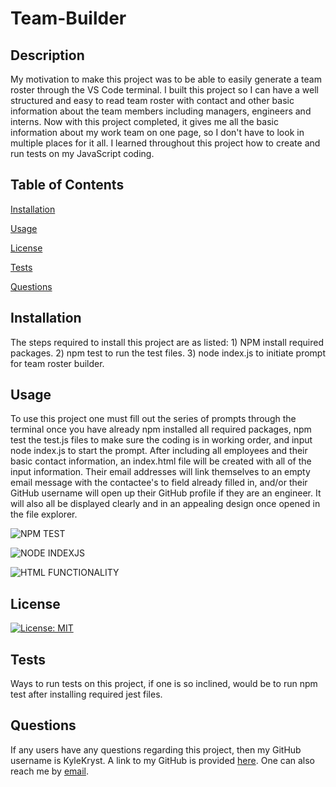 # Team-Builder # 

  ## Description ##
  My motivation to make this project was to be able to easily generate a team roster through the VS Code terminal. I built this project so I can have a well structured and easy to read team roster with contact and other basic information about the team members including managers, engineers and interns. Now with this project completed, it gives me all the basic information about my work team on one page, so I don't have to look in multiple places for it all. I learned throughout this project how to create and run tests on my JavaScript coding.

  ## Table of Contents ##

  [Installation][installation]

  [installation]: https://github.com/KyleKryst/Team-Builder/blob/main/README.md#installation

  [Usage][usage]

  [usage]: https://github.com/KyleKryst/Team-Builder/blob/main/README.md#usage

  [License][license]

  [license]: https://github.com/KyleKryst/Team-Builder/blob/main/README.md#license

  [Tests][tests]

  [tests]: https://github.com/KyleKryst/Team-Builder/blob/main/README.md#tests

  [Questions][questions]

  [questions]: https://github.com/KyleKryst/Team-Builder/blob/main/README.md#questions

  ## Installation ##
  The steps required to install this project are as listed: 1) NPM install required packages. 2) npm test to run the test files. 3) node index.js to initiate prompt for team roster builder. 

  ## Usage ##
  To use this project one must fill out the series of prompts through the terminal once you have already npm installed all required packages, npm test the test.js files to make sure the coding is in working order, and input node index.js to start the prompt. After including all employees and their basic contact information, an index.html file will be created with all of the input information. Their email addresses will link themselves to an empty email message with the contactee's to field already filled in, and/or their GitHub username will open up their GitHub profile if they are an engineer. It will also all be displayed clearly and in an appealing design once opened in the file explorer.
  
![NPM TEST](https://user-images.githubusercontent.com/119367684/222550288-be9442f5-07d4-44da-8f3f-d7996029dfdc.gif)

![NODE INDEXJS](https://user-images.githubusercontent.com/119367684/222550351-771eb71f-6fbf-4a44-ae5a-b062429958a5.gif)

![HTML FUNCTIONALITY](https://user-images.githubusercontent.com/119367684/222550427-30acd626-345a-416c-b6e6-3b0d4d5d9f52.gif)

  ## License ##
[![License: MIT](https://img.shields.io/badge/License-MIT-green.svg)](https://opensource.org/licenses/MIT)

  ## Tests ##
  Ways to run tests on this project, if one is so inclined, would be to run npm test after installing required jest files.

  ## Questions ##
  If any users have any questions regarding this project, then my GitHub username is KyleKryst. A link to my GitHub is provided [here](https://github.com/KyleKryst). One can also reach me by [email](mailto:kryst.kyle@gmail.com).
